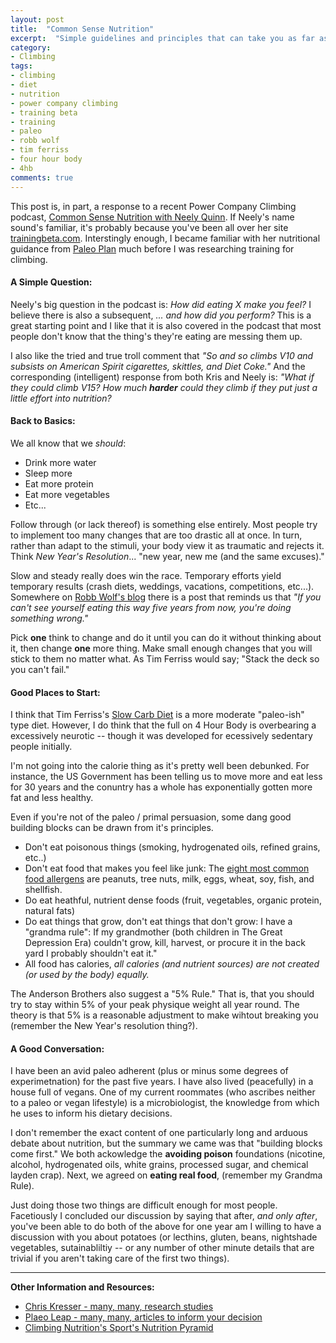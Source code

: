 ```yaml
---
layout: post
title:  "Common Sense Nutrition"
excerpt:  "Simple guidelines and principles that can take you as far as you want to go."
category:
- Climbing
tags:
- climbing
- diet
- nutrition
- power company climbing
- training beta
- training
- paleo
- robb wolf
- tim ferriss
- four hour body
- 4hb
comments: true
---
```


This post is, in part, a response to a recent Power Company Climbing podcast, [Common Sense Nutrition with Neely Quinn](http://www.powercompanyclimbing.com/blog/2017/5/22/episode-42-common-sense-nutrition-with-neely-quinn).  If Neely's name sound's familiar, it's probably because you've been all over her site [trainingbeta.com](https://trainingbeta.com).  Interstingly enough, I became familiar with her nutritional guidance from [Paleo Plan](http://www.paleoplan.com/) much before I was researching training for climbing.

#### A Simple Question:

Neely's big question in the podcast is:  *How did eating X make you feel?*  I believe there is also a subsequent, *... and how did you perform?*  This is a great starting point and I like that it is also covered in the podcast that most people don't know that the thing's they're eating are messing them up.

I also like the tried and true troll comment that *"So and so climbs V10 and subsists on American Spirit cigarettes, skittles, and Diet Coke."*  And the corresponding (intelligent) response from both Kris and Neely is:  *"What if they could climb V15?  How much **harder** could they climb if they put just a little effort into nutrition?*

#### Back to Basics:

We all know that we *should*:

- Drink more water
- Sleep more
- Eat more protein
- Eat more vegetables
- Etc...

Follow through (or lack thereof) is something else entirely.  Most people try to implement too many changes that are too drastic all at once.  In turn, rather than adapt to the stimuli, your body view it as traumatic and rejects it.  Think *New Year's Resolution*... "new year, new me (and the same excuses)."

Slow and steady really does win the race.  Temporary efforts yield temporary results (crash diets, weddings, vacations, competitions, etc...).  Somewhere on [Robb Wolf's blog](https://robbwolf.com/blog/) there is a post that reminds us that *"If you can't see yourself eating this way five years from now, you're doing something wrong."*

Pick **one** think to change and do it until you can do it without thinking about it, then change **one** more thing.  Make small enough changes that you will stick to them no matter what.  As Tim Ferriss would say; "Stack the deck so you can't fail."

#### Good Places to Start:

I think that Tim Ferriss's [Slow Carb Diet](http://fourhourbody.com/) is a more moderate "paleo-ish" type diet.  However, I do think that the full on 4 Hour Body is overbearing a excessively neurotic -- though it was developed for ecessively sedentary people initially.

I'm not going into the calorie thing as it's pretty well been debunked.  For instance, the US Government has been telling us to move more and eat less for 30 years and the conuntry has a whole has exponentially gotten more fat and less healthy.

Even if you're not of the paleo / primal persuasion, some dang good building blocks can be drawn from it's principles.

- Don't eat poisonous things (smoking, hydrogenated oils, refined grains, etc..)
- Don't eat food that makes you feel like junk:  The [eight most common food allergens](https://www.foodallergy.org/allergens) are peanuts, tree nuts, milk, eggs, wheat, soy, fish, and shellfish.
- Do eat heathful, nutrient dense foods (fruit, vegetables, organic protein, natural fats)
- Do eat things that grow, don't eat things that don't grow:  I have a "grandma rule":  If my grandmother (both children in The Great Depression Era) couldn't grow, kill, harvest, or procure it in the back yard I probably shouldn't eat it."
- All food has calories, *all calories (and nutrient sources) are not created (or used by the body) equally.*

The Anderson Brothers also suggest a "5% Rule."  That is, that you should try to stay within 5% of your peak physique weight all year round.  The theory is that 5% is a reasonable adjustment to make wihtout breaking you (remember the New Year's resolution thing?).

#### A Good Conversation:

I have been an avid paleo adherent (plus or minus some degrees of experimetnation) for the past five years.  I have also lived (peacefully) in a house full of vegans. One of my current roommates (who ascribes neither to a paleo or vegan lifestyle) is a microbiologist, the knowledge from which he uses to inform his dietary decisions.

I don't remember the exact content of one particularly long and arduous debate about nutrition, but the summary we came was that "building blocks come first."  We both ackowledge the **avoiding poison** foundations (nicotine, alcohol, hydrogenated oils, white grains, processed sugar, and chemical layden crap).  Next, we agreed on **eating real food**, (remember my Grandma Rule).

Just doing those two things are difficult enough for most people.  Facetiously I concluded our discussion by saying that after, *and only after*, you've been able to do both of the above for one year am I willing to have a discussion with you about potatoes (or lecthins, gluten, beans, nightshade vegetables, sutainabliltiy -- or any number of other minute details that are trivial if you aren't taking care of the first two things).

---

**Other Information and Resources:**

- [Chris Kresser - many, many, research studies](https://chriskresser.com/)
- [Plaeo Leap - many, many, articles to inform your decision](https://paleoleap.com/)
- [Climbing Nutrition's Sport's Nutrition Pyramid](http://www.climbingnutrition.com/diet/sports-nutrition-pyramid/)